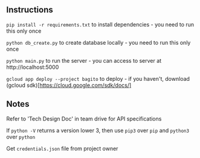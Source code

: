## Instructions
`pip install -r requirements.txt` to install dependencies - you need to run this only once

`python db_create.py` to create database locally - you need to run this only once

`python main.py` to run the server - you can access to server at http://localhost:5000

`gcloud app deploy --project bagito` to deploy - if you haven't, download (gcloud sdk)[https://cloud.google.com/sdk/docs/]

## Notes
Refer to 'Tech Design Doc' in team drive for API specifications

If `python -V` returns a version lower 3, then use `pip3` over `pip` and `python3` over `python`

Get `credentials.json` file from project owner
